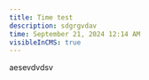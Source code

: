 ```yaml
---
title: Time test
description: sdgrgvdav
time: September 21, 2024 12:14 AM
visibleInCMS: true
---
```

aesevdvdsv
